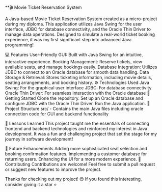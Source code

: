 **🎬 Movie Ticket Reservation System

A Java-based Movie Ticket Reservation System created as a micro-project during my diploma. This application utilizes Java Swing for the user interface, JDBC for database connectivity, and the Oracle Thin Driver to manage data operations. Designed to simulate a real-world ticket booking experience, it was my first significant step into advanced Java programming!

💻 Features
User-Friendly GUI: Built with Java Swing for an intuitive, interactive experience.
Booking Management: Reserve tickets, view available seats, and manage bookings easily.
Database Integration: Utilizes JDBC to connect to an Oracle database for smooth data handling.
Data Storage & Retrieval: Stores ticketing information, including movie details, seating arrangements, and booking history.
⚙️ Technologies Used
Java Swing: For the graphical user interface
JDBC: For database connectivity
Oracle Thin Driver: For seamless interaction with the Oracle database
🚀 Getting Started
Clone the repository.
Set up an Oracle database and configure JDBC with the Oracle Thin Driver.
Run the Java application.
📂 Project Structure
src/ - Contains the main Java files including oracle connection code for GUI and backend functionality

🌟 Lessons Learned
This project taught me the essentials of connecting frontend and backend technologies and reinforced my interest in Java development. It was a fun and challenging project that set the stage for my journey in software development!

📝 Future Enhancements
Adding more sophisticated seat selection and booking confirmation features.
Implementing a customer database for returning users.
Enhancing the UI for a more modern experience.
🤝 Contributing
Contributions are welcome! Feel free to submit a pull request or suggest new features to improve the project.

Thanks for checking out my project! 😊 If you found this interesting, consider giving it a star ⭐
